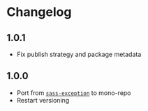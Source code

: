 # Changelog

<!-- The order of list items should be: Critical/Fixes, New, Update, Remove, Underpinnings -->
<!-- ## UNRELEASED -->

## 1.0.1

* Fix publish strategy and package metadata

## 1.0.0

* Port from [`sass-exception`](https://www.npmjs.com/package/sass-exception) to mono-repo
* Restart versioning
